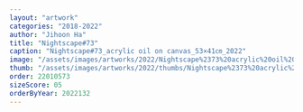 ```yaml
---
layout: "artwork"
categories: "2018-2022"
author: "Jihoon Ha"
title: "Nightscape#73"
caption: "Nightscape#73_acrylic oil on canvas_53×41㎝_2022"
image: "/assets/images/artworks/2022/Nightscape%2373%20acrylic%20oil%20on%20canvas%2053x41cm%202022.jpg"
thumb: "/assets/images/artworks/2022/thumbs/Nightscape%2373%20acrylic%20oil%20on%20canvas%2053x41cm%202022.jpg"
order: 22010573
sizeScore: 05
orderByYear: 2022132
---
```

